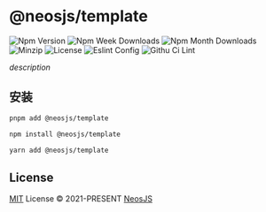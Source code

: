 # @neosjs/template

![Npm Version][npm-version-image] ![Npm Week Downloads][npm-downloads-image-week] ![Npm Month Downloads][npm-downloads-image-month] ![Minzip][minzip] ![License][license-image] ![Eslint Config][eslint-config] ![Githu Ci Lint][githu-ci-lint]

_description_

## 安装

```bash
pnpm add @neosjs/template

npm install @neosjs/template

yarn add @neosjs/template
```

## License

[MIT](./LICENSE) License © 2021-PRESENT [NeosJS](https://docs.neosjs.com)

<!-- Badges -->

[npm-version-image]: https://img.shields.io/npm/v/@neosjs/eslint-config?style=flat&colorA=2d333b&colorB=1fa669
[npm-downloads-image-week]: https://img.shields.io/npm/dw/@neosjs/eslint-config?style=flatt&colorA=2d333b&colorB=1fa669
[npm-downloads-image-month]: https://img.shields.io/npm/dm/@neosjs/eslint-config?style=flat&colorA=2d333b&colorB=1fa669
[license-image]: https://img.shields.io/npm/l/@neosjs/eslint-config?style=flat&colorA=2d333b&colorB=1fa669
[minzip]: https://img.shields.io/bundlephobia/minzip/%40neosjs%2Fweb-worker?style=flat&colorA=2d333b&colorB=1fa669
[eslint-config]: https://img.shields.io/badge/NeosJS-eslint--config-1fa669?style=flat&colorA=2d333b&colorB=1fa669
[githu-ci-lint]: https://github.com/neosjs/starter-ts/workflows/Lint/badge.svg
